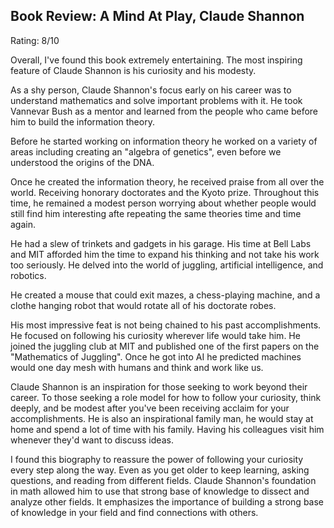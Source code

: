 
## Book Review: A Mind At Play, Claude Shannon

Rating: 8/10

Overall, I've found this book extremely entertaining. The most inspiring feature of Claude Shannon is his curiosity and his modesty.

As a shy person, Claude Shannon's focus early on his career was to understand mathematics and solve important problems with it. He took Vannevar Bush as a mentor and learned from the people who came before him to build the information theory.

Before he started working on information theory he worked on a variety of areas including creating an "algebra of genetics", even before we understood the origins of the DNA.

Once he created the information theory, he received praise from all over the world. Receiving honorary doctorates and the Kyoto prize. Throughout this time, he remained a modest person worrying about whether people would still find him interesting afte repeating the same theories time and time again.

He had a slew of trinkets and gadgets in his garage. His time at Bell Labs and MIT afforded him the time to expand his thinking and not take his work too seriously. He delved into the world of juggling, artificial intelligence, and robotics.

He created a mouse that could exit mazes, a chess-playing machine, and a clothe hanging robot that would rotate all of his doctorate robes.

His most impressive feat is not being chained to his past accomplishments. He focused on following his curiosity wherever life would take him. He joined the juggling club at MIT and published one of the first papers on the "Mathematics of Juggling". Once he got into AI he predicted machines would one day mesh with humans and think and work like us.

Claude Shannon is an inspiration for those seeking to work beyond their career. To those seeking a role model for how to follow your curiosity, think deeply, and be modest after you've been receiving acclaim for your accomplishments. He is also an inspirational family man, he would stay at home and spend a lot of time with his family. Having his colleagues visit him whenever they'd want to discuss ideas.

I found this biography to reassure the power of following your curiosity every step along the way. Even as you get older to keep learning, asking questions, and reading from different fields. Claude Shannon's foundation in math allowed him to use that strong base of knowledge to dissect and analyze other fields. It emphasizes the importance of building a strong base of knowledge in your field and find connections with others.
